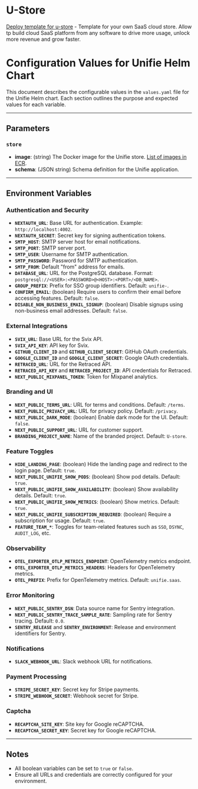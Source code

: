 # U-Store

[Deploy template for u-store](https://github.com/unifie-cloud/u-store) - Template for your own SaaS cloud store. Allow tp build cloud SaaS platform from any software to drive more usage, unlock more revenue and grow faster.

# Configuration Values for Unifie Helm Chart

This document describes the configurable values in the `values.yaml` file for the Unifie Helm chart. Each section outlines the purpose and expected values for each variable.

---

## Parameters

### `store`

- **image**: (string) The Docker image for the Unifie store. [List of images in ECR](https://gallery.ecr.aws/g4a0y2u8/unifie-store).
- **schema**: (JSON string) Schema definition for the Unifie application.

---

## Environment Variables

### Authentication and Security

- **`NEXTAUTH_URL`**: Base URL for authentication. Example: `http://localhost:4002`.
- **`NEXTAUTH_SECRET`**: Secret key for signing authentication tokens.
- **`SMTP_HOST`**: SMTP server host for email notifications.
- **`SMTP_PORT`**: SMTP server port.
- **`SMTP_USER`**: Username for SMTP authentication.
- **`SMTP_PASSWORD`**: Password for SMTP authentication.
- **`SMTP_FROM`**: Default "from" address for emails.
- **`DATABASE_URL`**: URL for the PostgreSQL database. Format: `postgresql://<USER>:<PASSWORD>@<HOST>:<PORT>/<DB_NAME>`.
- **`GROUP_PREFIX`**: Prefix for SSO group identifiers. Default: `unifie-`.
- **`CONFIRM_EMAIL`**: (boolean) Require users to confirm their email before accessing features. Default: `false`.
- **`DISABLE_NON_BUSINESS_EMAIL_SIGNUP`**: (boolean) Disable signups using non-business email addresses. Default: `false`.

### External Integrations

- **`SVIX_URL`**: Base URL for the Svix API.
- **`SVIX_API_KEY`**: API key for Svix.
- **`GITHUB_CLIENT_ID`** and **`GITHUB_CLIENT_SECRET`**: GitHub OAuth credentials.
- **`GOOGLE_CLIENT_ID`** and **`GOOGLE_CLIENT_SECRET`**: Google OAuth credentials.
- **`RETRACED_URL`**: URL for the Retraced API.
- **`RETRACED_API_KEY`** and **`RETRACED_PROJECT_ID`**: API credentials for Retraced.
- **`NEXT_PUBLIC_MIXPANEL_TOKEN`**: Token for Mixpanel analytics.

### Branding and UI

- **`NEXT_PUBLIC_TERMS_URL`**: URL for terms and conditions. Default: `/terms`.
- **`NEXT_PUBLIC_PRIVACY_URL`**: URL for privacy policy. Default: `/privacy`.
- **`NEXT_PUBLIC_DARK_MODE`**: (boolean) Enable dark mode for the UI. Default: `false`.
- **`NEXT_PUBLIC_SUPPORT_URL`**: URL for customer support.
- **`BRANDING_PROJECT_NAME`**: Name of the branded project. Default: `U-store`.

### Feature Toggles

- **`HIDE_LANDING_PAGE`**: (boolean) Hide the landing page and redirect to the login page. Default: `true`.
- **`NEXT_PUBLIC_UNIFIE_SHOW_PODS`**: (boolean) Show pod details. Default: `true`.
- **`NEXT_PUBLIC_UNIFIE_SHOW_AVAILABILITY`**: (boolean) Show availability details. Default: `true`.
- **`NEXT_PUBLIC_UNIFIE_SHOW_METRICS`**: (boolean) Show metrics. Default: `true`.
- **`NEXT_PUBLIC_UNIFIE_SUBSCRIPTION_REQUIRED`**: (boolean) Require a subscription for usage. Default: `true`.
- **`FEATURE_TEAM_*`**: Toggles for team-related features such as `SSO`, `DSYNC`, `AUDIT_LOG`, etc.

### Observability

- **`OTEL_EXPORTER_OTLP_METRICS_ENDPOINT`**: OpenTelemetry metrics endpoint.
- **`OTEL_EXPORTER_OTLP_METRICS_HEADERS`**: Headers for OpenTelemetry metrics.
- **`OTEL_PREFIX`**: Prefix for OpenTelemetry metrics. Default: `unifie.saas`.

### Error Monitoring

- **`NEXT_PUBLIC_SENTRY_DSN`**: Data source name for Sentry integration.
- **`NEXT_PUBLIC_SENTRY_TRACE_SAMPLE_RATE`**: Sampling rate for Sentry tracing. Default: `0.0`.
- **`SENTRY_RELEASE`** and **`SENTRY_ENVIRONMENT`**: Release and environment identifiers for Sentry.

### Notifications

- **`SLACK_WEBHOOK_URL`**: Slack webhook URL for notifications.

### Payment Processing

- **`STRIPE_SECRET_KEY`**: Secret key for Stripe payments.
- **`STRIPE_WEBHOOK_SECRET`**: Webhook secret for Stripe.

### Captcha

- **`RECAPTCHA_SITE_KEY`**: Site key for Google reCAPTCHA.
- **`RECAPTCHA_SECRET_KEY`**: Secret key for Google reCAPTCHA.

---

## Notes

- All boolean variables can be set to `true` or `false`.
- Ensure all URLs and credentials are correctly configured for your environment.
